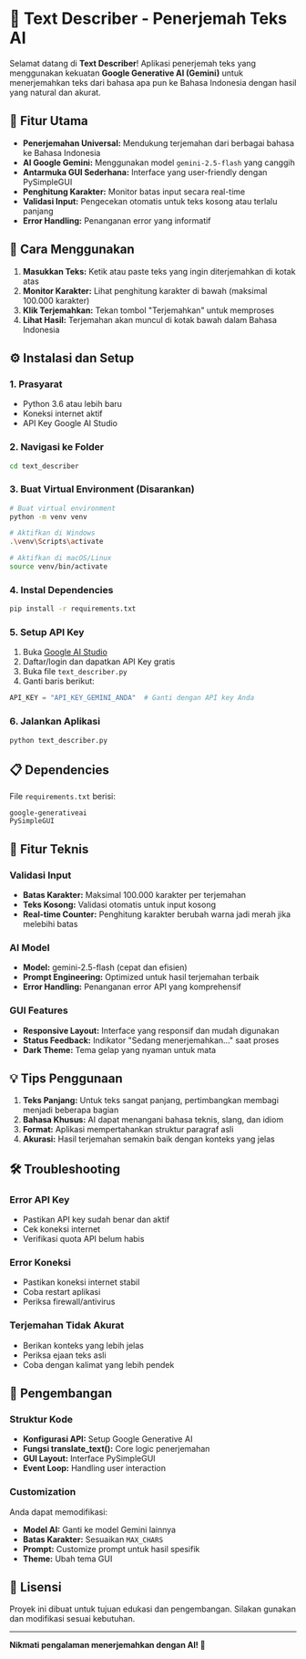 # 🤖 Text Describer - Penerjemah Teks AI

Selamat datang di **Text Describer**! Aplikasi penerjemah teks yang menggunakan kekuatan **Google Generative AI (Gemini)** untuk menerjemahkan teks dari bahasa apa pun ke Bahasa Indonesia dengan hasil yang natural dan akurat.

## 🌟 Fitur Utama

- **Penerjemahan Universal:** Mendukung terjemahan dari berbagai bahasa ke Bahasa Indonesia
- **AI Google Gemini:** Menggunakan model `gemini-2.5-flash` yang canggih
- **Antarmuka GUI Sederhana:** Interface yang user-friendly dengan PySimpleGUI
- **Penghitung Karakter:** Monitor batas input secara real-time
- **Validasi Input:** Pengecekan otomatis untuk teks kosong atau terlalu panjang
- **Error Handling:** Penanganan error yang informatif

## 🎯 Cara Menggunakan

1. **Masukkan Teks:** Ketik atau paste teks yang ingin diterjemahkan di kotak atas
2. **Monitor Karakter:** Lihat penghitung karakter di bawah (maksimal 100.000 karakter)
3. **Klik Terjemahkan:** Tekan tombol "Terjemahkan" untuk memproses
4. **Lihat Hasil:** Terjemahan akan muncul di kotak bawah dalam Bahasa Indonesia

## ⚙️ Instalasi dan Setup

### 1. Prasyarat
- Python 3.6 atau lebih baru
- Koneksi internet aktif
- API Key Google AI Studio

### 2. Navigasi ke Folder
```bash
cd text_describer
```

### 3. Buat Virtual Environment (Disarankan)
```bash
# Buat virtual environment
python -m venv venv

# Aktifkan di Windows
.\venv\Scripts\activate

# Aktifkan di macOS/Linux
source venv/bin/activate
```

### 4. Instal Dependencies
```bash
pip install -r requirements.txt
```

### 5. Setup API Key
1. Buka [Google AI Studio](https://aistudio.google.com/)
2. Daftar/login dan dapatkan API Key gratis
3. Buka file `text_describer.py`
4. Ganti baris berikut:
```python
API_KEY = "API_KEY_GEMINI_ANDA"  # Ganti dengan API key Anda
```

### 6. Jalankan Aplikasi
```bash
python text_describer.py
```

## 📋 Dependencies

File `requirements.txt` berisi:
```
google-generativeai
PySimpleGUI
```

## 🔧 Fitur Teknis

### Validasi Input
- **Batas Karakter:** Maksimal 100.000 karakter per terjemahan
- **Teks Kosong:** Validasi otomatis untuk input kosong
- **Real-time Counter:** Penghitung karakter berubah warna jadi merah jika melebihi batas

### AI Model
- **Model:** gemini-2.5-flash (cepat dan efisien)
- **Prompt Engineering:** Optimized untuk hasil terjemahan terbaik
- **Error Handling:** Penanganan error API yang komprehensif

### GUI Features
- **Responsive Layout:** Interface yang responsif dan mudah digunakan
- **Status Feedback:** Indikator "Sedang menerjemahkan..." saat proses
- **Dark Theme:** Tema gelap yang nyaman untuk mata

## 💡 Tips Penggunaan

1. **Teks Panjang:** Untuk teks sangat panjang, pertimbangkan membagi menjadi beberapa bagian
2. **Bahasa Khusus:** AI dapat menangani bahasa teknis, slang, dan idiom
3. **Format:** Aplikasi mempertahankan struktur paragraf asli
4. **Akurasi:** Hasil terjemahan semakin baik dengan konteks yang jelas

## 🛠️ Troubleshooting

### Error API Key
- Pastikan API key sudah benar dan aktif
- Cek koneksi internet
- Verifikasi quota API belum habis

### Error Koneksi
- Pastikan koneksi internet stabil
- Coba restart aplikasi
- Periksa firewall/antivirus

### Terjemahan Tidak Akurat
- Berikan konteks yang lebih jelas
- Periksa ejaan teks asli
- Coba dengan kalimat yang lebih pendek

## 🔧 Pengembangan

### Struktur Kode
- **Konfigurasi API:** Setup Google Generative AI
- **Fungsi translate_text():** Core logic penerjemahan
- **GUI Layout:** Interface PySimpleGUI
- **Event Loop:** Handling user interaction

### Customization
Anda dapat memodifikasi:
- **Model AI:** Ganti ke model Gemini lainnya
- **Batas Karakter:** Sesuaikan `MAX_CHARS`
- **Prompt:** Customize prompt untuk hasil spesifik
- **Theme:** Ubah tema GUI

## 📝 Lisensi

Proyek ini dibuat untuk tujuan edukasi dan pengembangan. Silakan gunakan dan modifikasi sesuai kebutuhan.

---

**Nikmati pengalaman menerjemahkan dengan AI! 🚀**